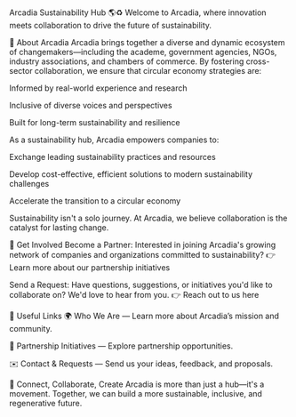 Arcadia Sustainability Hub 🌎♻️
Welcome to Arcadia, where innovation meets collaboration to drive the future of sustainability.

🌱 About Arcadia
Arcadia brings together a diverse and dynamic ecosystem of changemakers—including the academe, government agencies, NGOs, industry associations, and chambers of commerce. By fostering cross-sector collaboration, we ensure that circular economy strategies are:

Informed by real-world experience and research

Inclusive of diverse voices and perspectives

Built for long-term sustainability and resilience

As a sustainability hub, Arcadia empowers companies to:

Exchange leading sustainability practices and resources

Develop cost-effective, efficient solutions to modern sustainability challenges

Accelerate the transition to a circular economy

Sustainability isn't a solo journey. At Arcadia, we believe collaboration is the catalyst for lasting change.

🚀 Get Involved
Become a Partner:
Interested in joining Arcadia's growing network of companies and organizations committed to sustainability?
👉 Learn more about our partnership initiatives

Send a Request:
Have questions, suggestions, or initiatives you'd like to collaborate on? We'd love to hear from you.
👉 Reach out to us here

🔗 Useful Links
🌍 Who We Are — Learn more about Arcadia’s mission and community.

🤝 Partnership Initiatives — Explore partnership opportunities.

✉️ Contact & Requests — Send us your ideas, feedback, and proposals.

💬 Connect, Collaborate, Create
Arcadia is more than just a hub—it's a movement. Together, we can build a more sustainable, inclusive, and regenerative future.
